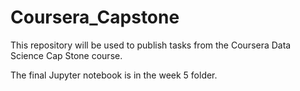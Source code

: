 # Coursera_Capstone
This repository will be used to publish tasks from the Coursera Data Science Cap Stone course.

The final Jupyter notebook is in the week 5 folder.
